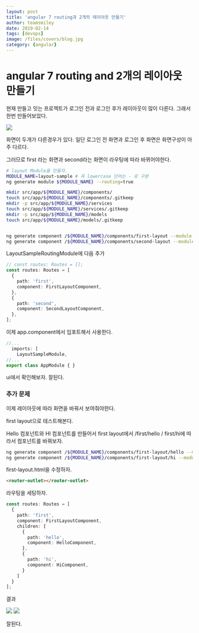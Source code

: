 ```yaml
---
layout: post
title: 'angular 7 routing과 2개의 레이아웃 만들기' 
author: teamsmiley
date: 2019-02-14
tags: [devops]
image: /files/covers/blog.jpg
category: {angular}
---
```


# angular 7 routing and 2개의 레이아웃 만들기

현재 만들고 잇는 프로젝트가 로그인 전과 로그인 후가 레이아웃이 많이 다른다. 그래서 한번 만들어보았다. 


![]({{site_baseurl}}/assets/2019-02-15-16-51-35.png)

화면이 두개가 다른경우가 있다. 일단 로그인 전 화면과 로그인 후 화면은 화면구성이 아주 다르다.

그러므로 first 라는 화면과 second라는 화면이 라우팅에 따라 바뀌어야한다. 

```bash
# layout Module을 만들자. 
MODULE_NAME=layout-sample # 꼭 lowercase 단어는 - 로 구분
ng generate module ${MODULE_NAME} --routing=true

mkdir src/app/${MODULE_NAME}/components/
touch src/app/${MODULE_NAME}/components/.gitkeep
mkdir -p src/app/${MODULE_NAME}/services
touch src/app/${MODULE_NAME}/services/.gitkeep
mkdir -p src/app/${MODULE_NAME}/models
touch src/app/${MODULE_NAME}/models/.gitkeep


ng generate component /${MODULE_NAME}/components/first-layout --module ${MODULE_NAME} 
ng generate component /${MODULE_NAME}/components/second-layout --module ${MODULE_NAME} 

```


LayoutSampleRoutingModule에 다음 추가 
```ts
// const routes: Routes = []; 
const routes: Routes = [
  {
    path: 'first',
    component: FirstLayoutComponent,
  },
  {
    path: 'second',
    component: SecondLayoutComponent,
  },
];
```

이제 app.component에서 임포트해서 사용한다.

```ts
//...
  imports: [
    LayoutSampleModule,
//...    
export class AppModule { }
```

ui에서 확인해보자. 잘된다. 

### 추가 문제 

이제 레이아웃에 따라 화면을 바꿔서 보여줘야한다. 

first layout으로 테스트해본다.

Hello 컴포넌트와 HI 컴포넌트를 만들어서 first layout에서 /first/hello / first/hi에 따라서 컴포넌트를 바꿔보자.

```bash
ng generate component /${MODULE_NAME}/components/first-layout/hello --module ${MODULE_NAME} 
ng generate component /${MODULE_NAME}/components/first-layout/hi --module ${MODULE_NAME}
```

first-layout.html을 수정하자.
```html
<router-outlet></router-outlet>
```

라우팅을 세팅하자.

```ts
const routes: Routes = [
  {
    path: 'first',
    component: FirstLayoutComponent,
    children: [
      {
        path: 'hello',
        component: HelloComponent,
      },
      {
        path: 'hi',
        component: HiComponent,
      }
    ]
  }
];
```

결과

![]({{site_baseurl}}/assets/2019-02-15-16-49-51.png) 
![]({{site_baseurl}}/assets/2019-02-15-16-50-17.png)

잘된다.





